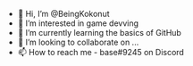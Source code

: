 - 👋 Hi, I’m @BeingKokonut
- 👀 I’m interested in game devving
- 🌱 I’m currently learning the basics of GitHub
- 💞️ I’m looking to collaborate on ...
- 📫 How to reach me - base#9245 on Discord

<!---
BeingKokonut/BeingKokonut is a ✨ special ✨ repository because its `README.md` (this file) appears on your GitHub profile.
You can click the Preview link to take a look at your changes.
--->
